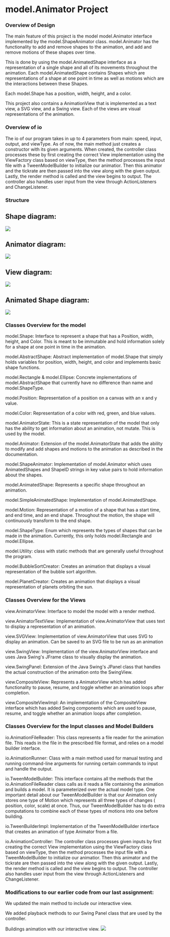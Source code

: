 # model.Animator Project
  
<h3>Overview of Design</h3>
 
The main feature of this project is the model model.Animator interface 
implemented by the model.ShapeAnimator class. model.Animator has the functionality
to add and remove shapes to the animation, and add and remove motions
of these shapes over time.

This is done by using the model.AnimatedShape interface as a representation
of a single shape and all of its movements throughout the animation.
Each model.AnimatedShape contains Shapes which are representations of
a shape at one point in time as well as motions which are the
interactions between these Shapes.

Each model.Shape has a position, width, height, and a color.

This project also contains a AnimationView that is implemented
as a text view, a SVG view, and a Swing view. Each of the views are visual 
representations of the animation. 

<h3>Overview of io</h3>
The io of our program takes in up to 4 parameters from main: speed, 
input, output, and viewType. As of now, the main method just creates a constructor with its 
given arguments. When created, the controller class processes these by first creating 
the correct View implementation using the ViewFactory class based on viewType, then 
the method processes the input file with a TweenModelBuilder to initialize our animatior.
Then this animator and the tickrate are then passed into the view along with the given output.
Lastly, the render method is called and the view begins to output. The controller also handles 
user input from the view through ActionListeners and ChangeListener.

<h3>Structure</h3>
<h2>Shape diagram:</h2>

![](Screen%20Shot%202022-04-03%20at%208.39.11%20PM.png)

<h2>Animator diagram:</h2>

![](Screen%20Shot%202022-04-03%20at%208.39.15%20PM.png)

<h2>View diagram:</h2>

![](Screen%20Shot%202022-04-03%20at%208.39.20%20PM.png)

<h2>Animated Shape diagram:</h2>

![](Screen%20Shot%202022-04-03%20at%208.39.24%20PM.png)


<h3>Classes Overview for the model</h3>

model.Shape: Interface to represent a shape that has a Position, width,
height, and Color. This is meant to be immutable and hold 
information solely for a shape at one point in time in the animation.

model.AbstractShape: Abstract implementation of model.Shape that simply holds
variables for position, width, height, and color and implements
basic shape functions.

model.Rectangle & model.Ellipse: Concrete implementations of model.AbstractShape
that currently have no difference than name and model.ShapeType.

model.Position: Representation of a position on a canvas with an x and y
value.

model.Color: Representation of a color with red, green, and blue values.

model.AnimatorState: This is a state representation of the model that
only has the ability to get information about an animation, not 
mutate. This is used by the model.

model.Animator: Extension of the model.AnimatorState that adds the ability
to modify and add shapes and motions to the animation as described
in the documentation.

model.ShapeAnimator: Implementation of model.Animator which uses AnimatedShapes and 
ShapeID strings in key value pairs to hold information about the shapes.

model.AnimatedShape: Represents a specific shape throughout an animation.

model.SimpleAnimatedShape: Implementation of model.AnimatedShape.

model.Motion: Representation of a motion of a shape that has a start time, 
and end time, and an end shape. Throughout the motion, the shape will
continuously transform to the end shape. 

model.ShapeType: Enum which represents the types of shapes that can be
made in the animation. Currently, this only holds model.Rectangle and model.Ellipse.

model.Utility: class with static methods that are generally useful
throughout the program.

model.BubbleSortCreator: Creates an animation that displays a visual representation 
of the bubble sort algorithm.

model.PlanetCreator: Creates an animation that displays a visual representation
of planets orbiting the sun.

<h3>Classes Overview for the Views</h3>

view.AnimatorView: Interface to model the model with a render method.

view.AnimatorTextView: Implementation of view.AnimatorView that uses text
to display a representation of an animation.

view.SVGView: Implementation of view.AnimatorView that uses SVG
to display an animation. Can be saved to an SVG file 
to be run as an animation

view.SwingView: Implementation of the view.AnimatorView interface 
and uses Java Swing's JFrame class to visually display the animation. 

view.SwingPanel: Extension of the Java Swing's JPanel class that handles the actual 
construction of the animation onto the SwingView.

view.CompositeView: Represents a AnimatorView which has added functionality to pause, resume, and 
toggle whether an animation loops after completion.

view.CompositeViewImpl: An implementation of the CompositeView interface which has added Swing 
components which are used to pause, resume, and toggle whether an animation loops after completion.

<h3>Classes Overview for the Input classes and Model Builders</h3>

io.AnimationFileReader: This class represents a file reader for the animation file. 
This reads in the file in the prescribed file format, and relies on a model 
builder interface.

io.AnimationRunner: Class with a main method used for manual testing and 
running command-line arguments for running certain commands to input and handle the output.

io.TweenModelBuilder: This interface contains all the methods that the io.AnimationFileReader class 
calls as it reads a file containing the animation and builds a model. It is 
parameterized over the actual model type. One important detail about our TweenModelBuilder is
that our Animation only stores one type of Motion which represents all three types of changes (
position, color, scale) at once. Thus, our TweenModelBuilder has to do extra computations to combine
each of these types of motions into one before building. 

io.TweenBuilderImpl: Implementation of the TweenModelBuilder interface that creates an animation of type Animator 
from a file.

io.AnimationController: The controller class processes given inputs by first creating
the correct View implementation using the ViewFactory class based on viewType, then
the method processes the input file with a TweenModelBuilder to initialize our animatior.
Then this animator and the tickrate are then passed into the view along with the given output.
Lastly, the render method is called and the view begins to output. The controller also handles
user input from the view through ActionListeners and ChangeListener.


<H3>Modifications to our earlier code from our last assignment:</H3>

We updated the main method to include our interactive view.

We added playback methods to our Swing Panel class that are used by the controller. 


Buildings animation with our interactive view.
![](buildingsAnimationWithInteractive.png)